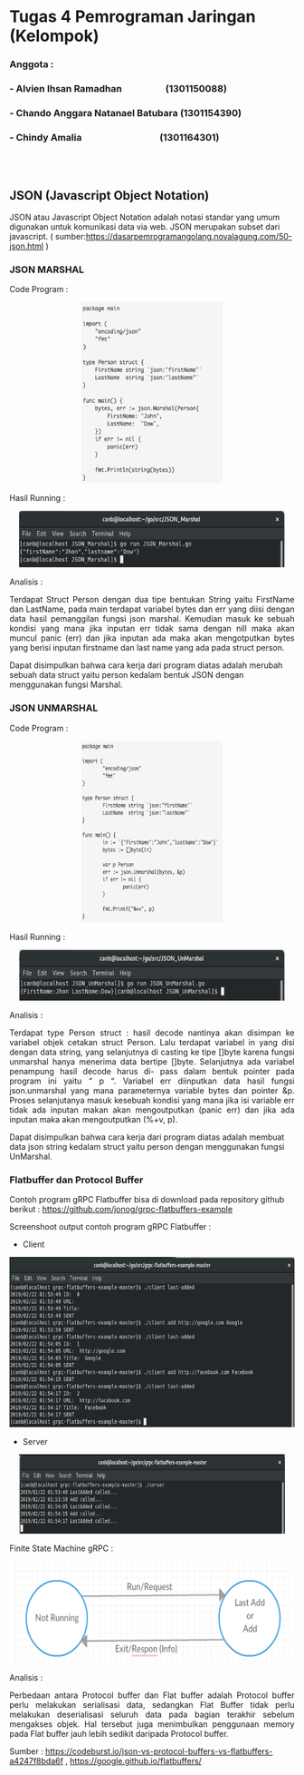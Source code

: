 # Tugas 4 Pemrograman Jaringan (Kelompok)
### Anggota :
### - Alvien Ihsan Ramadhan &emsp; &emsp;&emsp;&emsp; (1301150088)
### - Chando Anggara Natanael Batubara    (1301154390)
### - Chindy Amalia &emsp; &emsp;  &emsp;&emsp;  &emsp;&emsp; &emsp;        (1301164301)
<br></br>

## JSON (Javascript Object Notation)

JSON atau Javascript Object Notation adalah notasi standar yang umum digunakan untuk komunikasi data via web. JSON merupakan subset dari javascript. ( sumber:https://dasarpemrogramangolang.novalagung.com/50-json.html )

### JSON MARSHAL

  Code Program :  
<p align="center">
  <img width="250" height="320" src="Soal/JSON_Marshal.png">
</p>

  Hasil Running :
<p align="center">
  <img width="470" height="100" src="Jawaban/Screenshot Output/Output_JSON_Marshal.png">
</p>

Analisis :
<p align="justify">
Terdapat Struct Person dengan dua tipe bentukan String yaitu FirstName dan LastName, pada main terdapat variabel bytes dan err yang diisi dengan data hasil pemanggilan fungsi json marshal. Kemudian masuk ke sebuah kondisi yang mana jika inputan err tidak sama dengan nill maka akan muncul panic (err) dan jika inputan ada maka akan mengotputkan bytes yang berisi inputan firstname dan last name yang ada pada struct person. 

Dapat disimpulkan bahwa cara kerja dari program diatas adalah merubah sebuah data struct yaitu person kedalam bentuk JSON dengan menggunakan fungsi Marshal.
</p>

### JSON UNMARSHAL
  
  Code Program :  
<p align="center">
  <img width="250" height="320" src="Soal/JSON_UnMarshal.png">
</p>

  Hasil Running :
<p align="center">
  <img width="470" height="90" src="Jawaban/Screenshot Output/Output_JSON_UnMarshal.png">
</p>

Analisis :
<p align="justify">
Terdapat type Person  struct : hasil decode nantinya akan disimpan ke variabel objek cetakan struct Person. Lalu terdapat variabel in yang disi dengan data string, yang selanjutnya di casting ke tipe []byte karena fungsi unmarshal hanya menerima data bertipe []byte. Selanjutnya ada variabel penampung hasil decode harus di- pass dalam bentuk pointer pada program ini yaitu “ p “. Variabel err diinputkan data hasil fungsi json.unmarshal yang mana parameternya variable bytes dan pointer &p. Proses selanjutanya masuk kesebuah kondisi yang mana jika isi variable err tidak ada inputan makan akan mengoutputkan (panic err) dan jika ada inputan maka akan mengoutputkan (%+v, p).  
  
Dapat disimpulkan bahwa cara kerja dari program diatas adalah membuat  data json string kedalam struct yaitu person dengan menggunakan fungsi UnMarshal.
</p>

### Flatbuffer dan Protocol Buffer
Contoh program gRPC Flatbuffer bisa di download pada repository github berikut : 
https://github.com/jonog/grpc-flatbuffers-example 

Screenshoot output contoh program gRPC Flatbuffer :
  - Client
   <p align="center">
  <img width="530" height="300" src="Jawaban/Screenshot Output/Output_Client_Flatbuffer.png">
</p>
  
  - Server
   <p align="center">
  <img width="470" height="140" src="Jawaban/Screenshot Output/Output_Server_Flatbuffer.png">
</p>

Finite State Machine gRPC :

<p align="center">
  <img width="500" height="180" src="Jawaban/FSM gRPC.PNG">
</p>

Analisis :
<p align="justify">
Perbedaan antara Protocol buffer dan Flat buffer adalah Protocol buffer perlu melakukan serialisasi data, sedangkan Flat Buffer tidak perlu melakukan deserialisasi seluruh data pada bagian terakhir sebelum mengakses objek. Hal tersebut juga menimbulkan penggunaan memory pada Flat buffer jauh lebih sedikit daripada Protocol buffer.
  
Sumber : https://codeburst.io/json-vs-protocol-buffers-vs-flatbuffers-a4247f8bda6f , https://google.github.io/flatbuffers/
</p>

 

